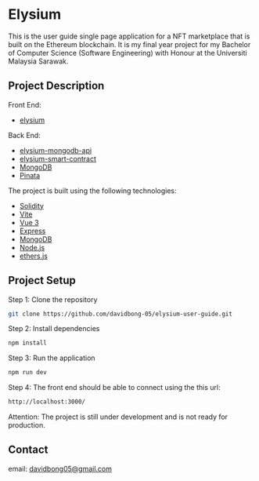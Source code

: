 # Elysium

This is the user guide single page application for a NFT marketplace that is built on the Ethereum blockchain. It is my final year project for my Bachelor of Computer Science (Software Engineering) with Honour at the Universiti Malaysia Sarawak.

## Project Description

Front End:

- [elysium](https://github.com/davidbong-05/elysium.git)

Back End:

- [elysium-mongodb-api](https://github.com/davidbong-05/elysium-mongodb-api.git)
- [elysium-smart-contract](https://github.com/davidbong-05/elysium-smart-contract.git)
- [MongoDB](https://www.mongodb.com/)
- [Pinata](https://pinata.cloud/)

The project is built using the following technologies:

- [Solidity](https://docs.soliditylang.org/en/v0.8.4/)
- [Vite](https://vitejs.dev/)
- [Vue 3](https://v3.vuejs.org/)
- [Express](https://expressjs.com/)
- [MongoDB](https://www.mongodb.com/)
- [Node.js](https://nodejs.org/en/)
- [ethers.js](https://docs.ethers.io/v6/)

## Project Setup

Step 1: Clone the repository

```bash
git clone https://github.com/davidbong-05/elysium-user-guide.git
```

Step 2: Install dependencies

```bash
npm install
```

Step 3: Run the application

```bash
npm run dev
```

Step 4: The front end should be able to connect using the this url:

```bash
http://localhost:3000/
```

Attention: The project is still under development and is not ready for production.

## Contact

email: davidbong05@gmail.com
